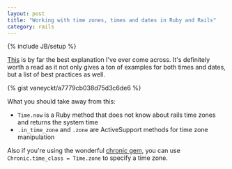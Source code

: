 ```yaml
---
layout: post
title: "Working with time zones, times and dates in Ruby and Rails"
category: rails
---
```

{% include JB/setup %}

[This](http://danilenko.org/2012/7/6/rails_timezones/) is by far the best explanation I've ever come across. It's definitely worth a read as it not only gives a ton of examples for both times and dates, but a list of best practices as well.

{% gist vaneyckt/a7779cb038d75d3c6de6 %}

What you should take away from this:

- `Time.now` is a Ruby method that does not know about rails time zones and returns the system time
- `.in_time_zone` and `.zone` are ActiveSupport methods for time zone manipulation

Also if you're using the wonderful [chronic gem](https://rubygems.org/gems/chronic), you can use `Chronic.time_class = Time.zone` to specify a time zone.
